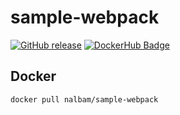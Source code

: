 # sample-webpack

[![GitHub release](https://img.shields.io/github/release/nalbam/sample-webpack.svg)](https://github.com/nalbam/sample-webpack/releases)
[![DockerHub Badge](http://dockeri.co/image/nalbam/sample-webpack)](https://hub.docker.com/r/nalbam/sample-webpack/)

## Docker

```bash
docker pull nalbam/sample-webpack
```
